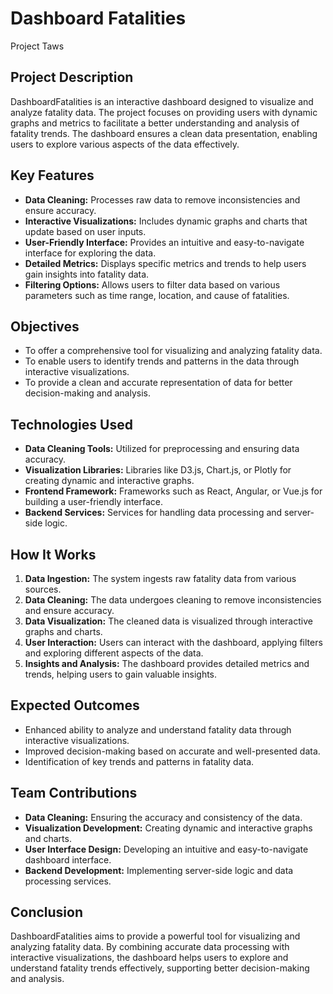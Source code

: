 # Dashboard Fatalities
Project Taws

## Project Description
DashboardFatalities is an interactive dashboard designed to visualize and analyze fatality data. The project focuses on providing users with dynamic graphs and metrics to facilitate a better understanding and analysis of fatality trends. The dashboard ensures a clean data presentation, enabling users to explore various aspects of the data effectively.

## Key Features
- **Data Cleaning:** Processes raw data to remove inconsistencies and ensure accuracy.
- **Interactive Visualizations:** Includes dynamic graphs and charts that update based on user inputs.
- **User-Friendly Interface:** Provides an intuitive and easy-to-navigate interface for exploring the data.
- **Detailed Metrics:** Displays specific metrics and trends to help users gain insights into fatality data.
- **Filtering Options:** Allows users to filter data based on various parameters such as time range, location, and cause of fatalities.

## Objectives
- To offer a comprehensive tool for visualizing and analyzing fatality data.
- To enable users to identify trends and patterns in the data through interactive visualizations.
- To provide a clean and accurate representation of data for better decision-making and analysis.

## Technologies Used
- **Data Cleaning Tools:** Utilized for preprocessing and ensuring data accuracy.
- **Visualization Libraries:** Libraries like D3.js, Chart.js, or Plotly for creating dynamic and interactive graphs.
- **Frontend Framework:** Frameworks such as React, Angular, or Vue.js for building a user-friendly interface.
- **Backend Services:** Services for handling data processing and server-side logic.

## How It Works
1. **Data Ingestion:** The system ingests raw fatality data from various sources.
2. **Data Cleaning:** The data undergoes cleaning to remove inconsistencies and ensure accuracy.
3. **Data Visualization:** The cleaned data is visualized through interactive graphs and charts.
4. **User Interaction:** Users can interact with the dashboard, applying filters and exploring different aspects of the data.
5. **Insights and Analysis:** The dashboard provides detailed metrics and trends, helping users to gain valuable insights.

## Expected Outcomes
- Enhanced ability to analyze and understand fatality data through interactive visualizations.
- Improved decision-making based on accurate and well-presented data.
- Identification of key trends and patterns in fatality data.

## Team Contributions
- **Data Cleaning:** Ensuring the accuracy and consistency of the data.
- **Visualization Development:** Creating dynamic and interactive graphs and charts.
- **User Interface Design:** Developing an intuitive and easy-to-navigate dashboard interface.
- **Backend Development:** Implementing server-side logic and data processing services.

## Conclusion
DashboardFatalities aims to provide a powerful tool for visualizing and analyzing fatality data. By combining accurate data processing with interactive visualizations, the dashboard helps users to explore and understand fatality trends effectively, supporting better decision-making and analysis.

